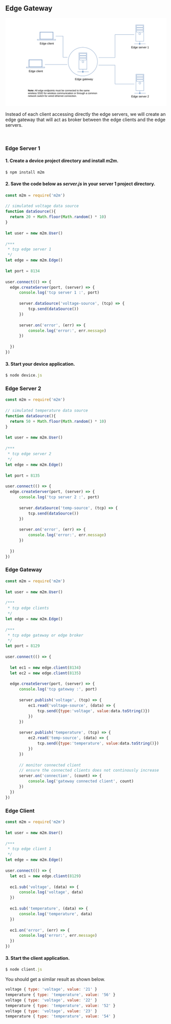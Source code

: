 
## Edge Gateway
![](assets/edge-gateway.svg)


Instead of each client accessing directly the edge servers, we will create an edge gateway that will act as broker between the edge clients and the edge servers.  

<br>

### Edge Server 1

#### 1. Create a device project directory and install *m2m*.

```js
$ npm install m2m
```

#### 2. Save the code below as *server.js* in your server 1 project directory.

```js
const m2m = require('m2m')

// simulated voltage data source
function dataSource(){
  return 20 + Math.floor(Math.random() * 10)
}

let user = new m2m.User()

/***
 * tcp edge server 1
 */
let edge = new m2m.Edge()

let port = 8134

user.connect(() => {
  edge.createServer(port, (server) => {
      console.log('tcp server 1 :', port)

      server.dataSource('voltage-source', (tcp) => {
          tcp.send(dataSource())         
      })

      server.on('error', (err) => { 
          console.log('error:', err.message)
      })

  })
})
```
#### 3. Start your device application.

```js
$ node device.js
```

### Edge Server 2
```js
const m2m = require('m2m')

// simulated temperature data source
function dataSource(){
  return 50 + Math.floor(Math.random() * 10)
}

let user = new m2m.User()

/***
 * tcp edge server 2
 */
let edge = new m2m.Edge()

let port = 8135 

user.connect(() => {
  edge.createServer(port, (server) => {
      console.log('tcp server 2 :', port)

      server.dataSource('temp-source', (tcp) => {
          tcp.send(dataSource())         
      })

      server.on('error', (err) => { 
          console.log('error:', err.message)
      })

  })
})
```

### Edge Gateway
```js
const m2m = require('m2m')

let user = new m2m.User()

/***
 * tcp edge clients
 */
let edge = new m2m.Edge()

/***
 * tcp edge gateway or edge broker
 */
let port = 8129

user.connect(() => {
  
  let ec1 = new edge.client(8134)
  let ec2 = new edge.client(8135)

  edge.createServer(port, (server) => {
      console.log('tcp gateway :', port)

      server.publish('voltage', (tcp) => {
          ec1.read('voltage-source', (data) => {
              tcp.send({type:'voltage', value:data.toString()})    
          })
      })

      server.publish('temperature', (tcp) => {
          ec2.read('temp-source', (data) => {
              tcp.send({type:'temperature', value:data.toString()})   
          })
      })

      // monitor connected client
      // ensure the connected clients does not continously increase 
      server.on('connection', (count) => { 
          console.log('gateway connected client', count)
      })
  })
})
```

### Edge Client
```js
const m2m = require('m2m')

let user = new m2m.User()

/***
 * tcp edge client 1
 */
let edge = new m2m.Edge()

user.connect(() => {
  let ec1 = new edge.client(8129)

  ec1.sub('voltage', (data) => {
      console.log('voltage', data)
  })

  ec1.sub('temperature', (data) => {
      console.log('temperature', data)
  })

  ec1.on('error', (err) => { 
      console.log('error:', err.message)
  })
})

```

#### 3. Start the client application.

```js
$ node client.js
```
You should get a similar result as shown below.
```js
voltage { type: 'voltage', value: '21' }
temperature { type: 'temperature', value: '56' }
voltage { type: 'voltage', value: '22' }
temperature { type: 'temperature', value: '52' }
voltage { type: 'voltage', value: '23' }
temperature { type: 'temperature', value: '54' }

```



